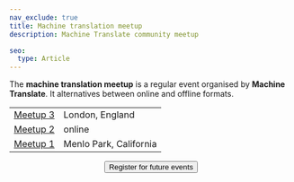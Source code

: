 ```yaml
---
nav_exclude: true
title: Machine translation meetup
description: Machine Translate community meetup

seo:
  type: Article
---
```


The **machine translation meetup** is a regular event organised by **Machine Translate**.
It alternatives between online and offline formats.

|     |     |
| --- | --- |
| [Meetup 3](/events/machine-translation-meetup-3.md) | London, England |
| [Meetup 2](/events/machine-translation-meetup-2.md) | online |
| [Meetup 1](/events/machine-translation-meetup-1.md) | Menlo Park, California |

<center>
  <a href="mailto:meetup@machinetranslate.org" target="_blank" class="no-arrow">
    <button>
       Register for future events
    </button>
  </a>
</center>
